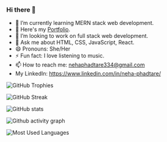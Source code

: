 ### Hi there 👋



- 🌱 I’m currently learning MERN stack web development.
- 💼 Here's my <a href='https://nehap0.github.io/'>Portfolio</a>.
- 👯 I’m looking to work on full stack web development.
- 💬 Ask me about HTML, CSS, JavaScript, React.
- 😄 Pronouns: She/Her
- ⚡ Fun fact: I love listening to music.
- 📫 How to reach me: nehaphadtare334@gmail.com
- My LinkedIn: https://www.linkedin.com/in/neha-phadtare/
 
![GitHub Trophies](https://github-profile-trophy.vercel.app/?username=NehaP0&theme=radical&rank=-C)
 
![GitHub Streak](https://streak-stats.demolab.com/?user=NehaP0&theme=radical)


![GitHub stats](https://github-readme-stats.vercel.app/api?username=NehaP0&show_icons=true&theme=radical)

![Github activity graph](https://github-readme-activity-graph.cyclic.app/graph?username=NehaP0&bg_color=000000&color=ff69b4&line=24292e&point=24292e&area=true&hide_border=true)



![Most Used Languages](https://github-readme-stats.vercel.app/api/top-langs/?username=NehaP0&theme=radical)







